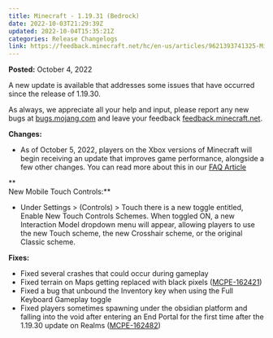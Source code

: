 ```yaml
---
title: Minecraft - 1.19.31 (Bedrock)
date: 2022-10-03T21:29:39Z
updated: 2022-10-04T15:35:21Z
categories: Release Changelogs
link: https://feedback.minecraft.net/hc/en-us/articles/9621393741325-Minecraft-1-19-31-Bedrock
---
```


**Posted:** October 4, 2022

A new update is available that addresses some issues that have occurred since the release of 1.19.30.

As always, we appreciate all your help and input, please report any new bugs at [bugs.mojang.com](http://bugs.mojang.com/) and leave your feedback [feedback.minecraft.net](http://feedback.minecraft.net/).  
  

**Changes:**

- As of October 5, 2022, players on the Xbox versions of Minecraft will begin receiving an update that improves game performance, alongside a few other changes. You can read more about this in our [FAQ Article  
  ](../../help/Minecraft-Bedrock-Edition-Technical/Xbox-Minecraft-Performance-Update-Details.md)

**  
New Mobile Touch Controls:**

- Under Settings \> (Controls) \> Touch there is a new toggle entitled, Enable New Touch Controls Schemes. When toggled ON, a new Interaction Model dropdown menu will appear, allowing players to use the new Touch scheme, the new Crosshair scheme, or the original Classic scheme.  
    

**Fixes:**

- Fixed several crashes that could occur during gameplay
- Fixed terrain on Maps getting replaced with black pixels ([MCPE-162421](https://bugs.mojang.com/browse/MCPE-162421))
- Fixed a bug that unbound the Inventory key when using the Full Keyboard Gameplay toggle
- Fixed players sometimes spawning under the obsidian platform and falling into the void after entering an End Portal for the first time after the 1.19.30 update on Realms ([MCPE-162482](https://bugs.mojang.com/browse/MCPE-162482))
